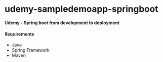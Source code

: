 # udemy-sampledemoapp-springboot
<b>Udemy - Spring boot from development to deployment</b>


#### Requirements
<ul>
	<li>Java</li>
	<li>Spring Framework</li>
	<li>Maven</li>
</ul>
